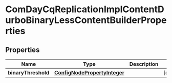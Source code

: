 

# ComDayCqReplicationImplContentDurboBinaryLessContentBuilderProperties

## Properties

Name | Type | Description | Notes
------------ | ------------- | ------------- | -------------
**binaryThreshold** | [**ConfigNodePropertyInteger**](ConfigNodePropertyInteger.md) |  |  [optional]



